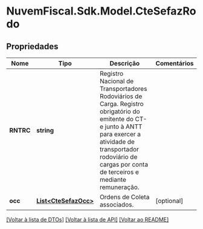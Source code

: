 # NuvemFiscal.Sdk.Model.CteSefazRodo

## Propriedades

Nome | Tipo | Descrição | Comentários
------------ | ------------- | ------------- | -------------
**RNTRC** | **string** | Registro Nacional de Transportadores Rodoviários de Carga.  Registro obrigatório do emitente do CT-e junto à ANTT para exercer a atividade de transportador rodoviário de cargas por conta de terceiros e mediante remuneração. | 
**occ** | [**List&lt;CteSefazOcc&gt;**](CteSefazOcc.md) | Ordens de Coleta associados. | [optional] 

[[Voltar à lista de DTOs]](../README.md#documentation-for-models) [[Voltar à lista de API]](../README.md#documentation-for-api-endpoints) [[Voltar ao README]](../README.md)

